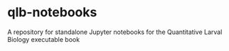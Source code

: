 # qlb-notebooks
A repository for standalone Jupyter notebooks for the Quantitative Larval Biology executable book
